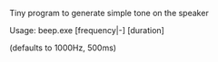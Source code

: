 Tiny program to generate simple tone on the speaker

Usage: beep.exe [frequency|-] [duration]

(defaults to 1000Hz, 500ms)